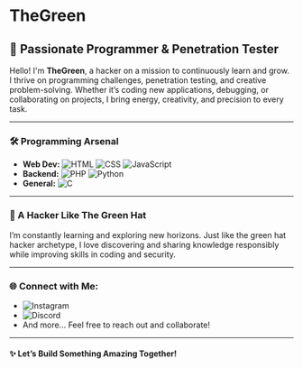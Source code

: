 # TheGreen 

## 🚀 Passionate Programmer & Penetration Tester

Hello! I'm **TheGreen**, a hacker on a mission to continuously learn and grow. I thrive on programming challenges, penetration testing, and creative problem-solving. Whether it’s coding new applications, debugging, or collaborating on projects, I bring energy, creativity, and precision to every task.

---

### 🛠️ Programming Arsenal
- **Web Dev:** ![HTML](https://img.shields.io/badge/-HTML-E34F26?logo=html5&logoColor=white) ![CSS](https://img.shields.io/badge/-CSS-1572B6?logo=css3&logoColor=white) ![JavaScript](https://img.shields.io/badge/-JavaScript-F7DF1E?logo=javascript&logoColor=black)
- **Backend:** ![PHP](https://img.shields.io/badge/-PHP-777BB4?logo=php&logoColor=white) ![Python](https://img.shields.io/badge/-Python-3776AB?logo=python&logoColor=white)
- **General:** ![C](https://img.shields.io/badge/-C-A8B9CC?logo=c&logoColor=white)

---

### 🌱 A Hacker Like The Green Hat
I’m constantly learning and exploring new horizons. Just like the green hat hacker archetype, I love discovering and sharing knowledge responsibly while improving skills in coding and security.

---

### 🌐 Connect with Me:
- ![Instagram](https://img.shields.io/badge/-Instagram-E4405F?logo=instagram&logoColor=white)
- ![Discord](https://img.shields.io/badge/-Discord-5865F2?logo=discord&logoColor=white)
- And more... Feel free to reach out and collaborate!

---

#### ✨ Let’s Build Something Amazing Together!
